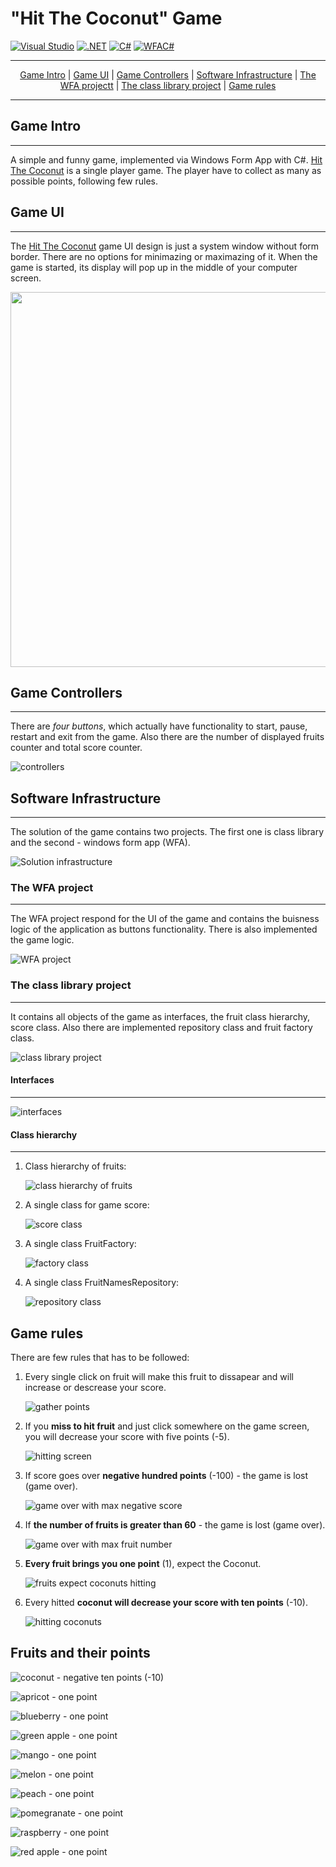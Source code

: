 # **"Hit The Coconut" Game**

[![Visual Studio](https://img.shields.io/badge/Visual%20Studio-2022-brightgreen)](https://visualstudio.microsoft.com/)
[![.NET](https://img.shields.io/badge/.NET-5.0-brightgreen)](https://dotnet.microsoft.com/)
[![C#](https://img.shields.io/badge/C%23-9.0-green)](https://docs.microsoft.com/en-us/dotnet/csharp/whats-new/csharp-9)
[![WFAC#](https://img.shields.io/badge/Windows%20Form%20App-C%23-yellowgreen)](https://docs.microsoft.com/en-us/visualstudio/ide/create-csharp-winform-visual-studio?view=vs-2022)

---
<div align="center">
    <a href="#game-intro">Game Intro</a> |
    <a href="#game-ui">Game UI</a> |
    <a href="#game-controllers">Game Controllers</a> |
    <a href="#software-infrastructure">Software Infrastructure</a> |
    <a href="#the-wfa-project">The WFA projectt</a> |
    <a href="#the-class-library-project">The class library project</a> |
    <a href="#game-rules">Game rules</a>
</div>

---

## Game Intro
---

A simple and funny game, implemented via Windows Form App with C#. [Hit The Coconut](https://github.com/Threed90/Hit_The_Coconut) is a single player game. The player have to collect as many as possible points, following few rules.

## Game UI
---

The [Hit The Coconut](https://github.com/Threed90/Hit_The_Coconut) game UI design is just a system window without form border. 
There are no options for minimazing or maximazing of it. When the game is started, its display will pop up in the middle of your computer screen.

<img src="https://github.com/Threed90/Hit_The_Coconut/blob/main/descriptionResources/gameEntrySkin.png" width="600">

## Game Controllers
---

There are *four buttons*, which actually have functionality to start, pause, restart and exit from the game. Also there are the number of displayed fruits counter and total score counter.

![controllers](/descriptionResources/controllers.gif)

## Software Infrastructure
---

The solution of the game contains two projects. The first one is class library and the second - windows form app (WFA).

![Solution infrastructure](/descriptionResources/SolutionInfrastructure.png)

### The WFA project
----

The WFA project respond for the UI of the game and contains the buisness logic of the application as buttons functionality. There is also implemented the game logic.

![WFA project](/descriptionResources/WFA_Project.png)

### The class library project
----

It contains all objects of the game as interfaces, the fruit class hierarchy, score class. Also there are implemented repository class and fruit factory class.

![class library project](/descriptionResources/classLibraryProject.png)

#### Interfaces
-----

![interfaces](/descriptionResources/interfaces.png)

#### Class hierarchy
-----

1. Class hierarchy of fruits:
   
    ![class hierarchy of fruits](/descriptionResources/fruitClassHierarhy.png)

2. A single class for game score:
   
    ![score class](/descriptionResources/scoreClass.png)

3. A single class FruitFactory:

    ![factory class](/descriptionResources/fruitFactoryClass.png)

4. A single class FruitNamesRepository:

    ![repository class](/descriptionResources/FruitNamesRepository.png)

## Game rules

There are few rules that has to be followed:
1. Every single click on fruit will make this fruit to dissapear and will increase or descrease your score.
   
   ![gather points](/descriptionResources/gatherPoints.gif)

2. If you **miss to hit fruit** and just click somewhere on the game screen, you will decrease your score with five points (-5).
   
   ![hitting screen](/descriptionResources/hitScreen.gif)

3. If score goes over **negative hundred points** (-100) - the game is lost (game over).
   
   ![game over with max negative score](/descriptionResources/gameOverNegativeScore.gif)

4. If **the number of fruits is greater than 60** - the game is lost (game over).

    ![game over with max fruit number](/descriptionResources/gameOverMaxFruits.gif)

5. **Every fruit brings you one point** (1), expect the Coconut.
   
   ![fruits expect coconuts hitting](/descriptionResources/fitFruits.gif)

6. Every hitted **coconut will decrease your score with ten points** (-10).

    ![hitting coconuts](/descriptionResources/hitCoconuts.gif)

## Fruits and their points

![coconut](/HitTheCoconutGameSolution/HitTheCoconut/img/coconut.png) - negative ten points (-10)

![apricot](/HitTheCoconutGameSolution/HitTheCoconut/img/apricot.png) - one point

![blueberry](/HitTheCoconutGameSolution/HitTheCoconut/img/blueberry.png) - one point

![green apple](/HitTheCoconutGameSolution/HitTheCoconut/img/greenApple.png) - one point

![mango](/HitTheCoconutGameSolution/HitTheCoconut/img/mango.png) - one point

![melon](/HitTheCoconutGameSolution/HitTheCoconut/img/melon.png) - one point

![peach](/HitTheCoconutGameSolution/HitTheCoconut/img/peach.png) - one point

![pomegranate](/HitTheCoconutGameSolution/HitTheCoconut/img/pomegranate.png) - one point

![raspberry](/HitTheCoconutGameSolution/HitTheCoconut/img/raspberry.png) - one point

![red apple](/HitTheCoconutGameSolution/HitTheCoconut/img/redApple.png) - one point
